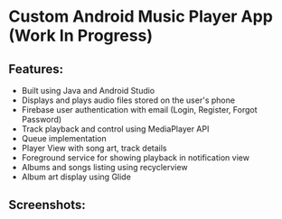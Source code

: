 # Custom Android Music Player App (Work In Progress)

## Features:
- Built using Java and Android Studio
- Displays and plays audio files stored on the user's phone
- Firebase user authentication with email (Login, Register, Forgot Password)
- Track playback and control using MediaPlayer API
- Queue implementation
- Player View with song art, track details
- Foreground service for showing playback in notification view
- Albums and songs listing using recyclerview
- Album art display using Glide

## Screenshots:
